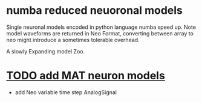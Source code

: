 # numba reduced neuoronal models
Single neuronal models encoded in python language numba speed up.
Note model waveforms are returned in Neo Format, converting between array to neo might introduce a sometimes tolerable overhead.


A slowly Expanding model Zoo. 

# [TODO add MAT neuron models](https://github.com/melizalab/mat-neuron/blob/master/src/model.cpp#L83-L109)

* add Neo variable time step AnalogSignal
